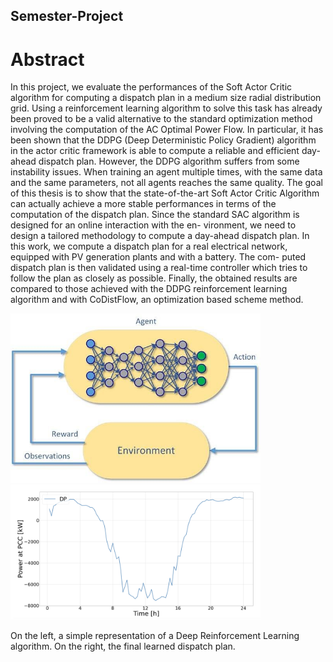 ## Semester-Project

# Abstract

In this project, we evaluate the performances of the Soft Actor Critic algorithm for computing a dispatch plan in a medium size radial distribution grid. Using a reinforcement learning algorithm to solve this task has already been proved to be a valid alternative to the standard optimization method involving the computation of the AC Optimal Power Flow. In particular, it has been shown that the DDPG (Deep Deterministic Policy Gradient) algorithm in the actor critic framework is able to compute a reliable and efficient day-ahead dispatch plan. However, the DDPG algorithm suffers from some instability issues. When training an agent multiple times, with the same data and the same parameters, not all agents reaches the same quality. The goal of this thesis is to show that the state-of-the-art Soft Actor Critic Algorithm can actually achieve a more stable performances in terms of the computation of the dispatch plan. Since the standard SAC algorithm is designed for an online interaction with the en- vironment, we need to design a tailored methodology to compute a day-ahead dispatch plan. In this work, we compute a dispatch plan for a real electrical network, equipped with PV generation plants and with a battery. The com- puted dispatch plan is then validated using a real-time controller which tries to follow the plan as closely as possible. Finally, the obtained results are compared to those achieved with the DDPG reinforcement learning algorithm and with CoDistFlow, an optimization based scheme method.

<p>
  <img src="Images/image1.jpg" width="400" alt="Image 1"> &nbsp;&nbsp;&nbsp;&nbsp;&nbsp;&nbsp;&nbsp;&nbsp;&nbsp;&nbsp;&nbsp;&nbsp;
  <img src="Images/image2.png" width="400" alt="Image 2">
</p>

On the left, a simple representation of a Deep Reinforcement Learning algorithm. On the right, the final learned dispatch plan.


